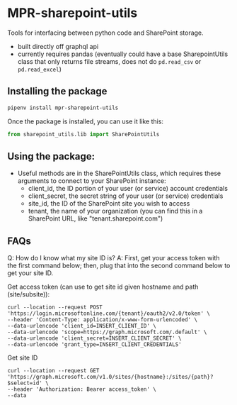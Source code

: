 # MPR-sharepoint-utils

Tools for interfacing between python code and SharePoint storage.

- built directly off graphql api
- currently requires pandas (eventually could have a base SharepointUtils class that only returns file streams, does not do `pd.read_csv` or `pd.read_excel`)

## Installing the package

```bash
pipenv install mpr-sharepoint-utils
```

Once the package is installed, you can use it like this:

```python
from sharepoint_utils.lib import SharePointUtils
```

## Using the package:

- Useful methods are in the SharePointUtils class, which requires these arguments to connect to your SharePoint instance:
  - client_id, the ID portion of your user (or service) account credentials
  - client_secret, the secret string of your user (or service) credentials
  - site_id, the ID of the SharePoint site you wish to access
  - tenant, the name of your organization (you can find this in a SharePoint URL, like "tenant.sharepoint.com")

## FAQs

Q: How do
I know what my
site ID is?
A: First, get your access token with the first command below; then, plug that into the second command below to get your site ID.

Get access token (can use to get site id given hostname and path (site/subsite)):

```
curl --location --request POST 'https://login.microsoftonline.com/{tenant}/oauth2/v2.0/token' \
--header 'Content-Type: application/x-www-form-urlencoded' \
--data-urlencode 'client_id=INSERT_CLIENT_ID' \
--data-urlencode 'scope=https://graph.microsoft.com/.default' \
--data-urlencode 'client_secret=INSERT_CLIENT_SECRET' \
--data-urlencode 'grant_type=INSERT_CLIENT_CREDENTIALS'
```

Get site ID

```
curl --location --request GET 'https://graph.microsoft.com/v1.0/sites/{hostname}:/sites/{path}?$select=id' \
--header 'Authorization: Bearer access_token' \
--data
```
